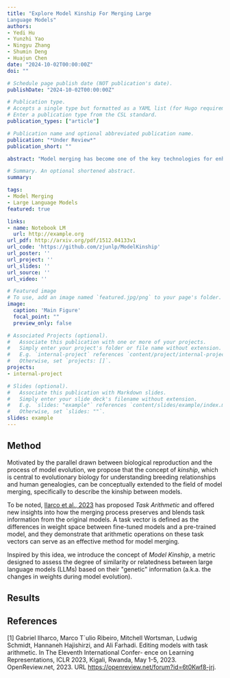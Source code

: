 ```yaml
---
title: "Explore Model Kinship For Merging Large
Language Models"
authors:
- Yedi Hu
- Yunzhi Yao
- Ningyu Zhang
- Shumin Deng
- Huajun Chen
date: "2024-10-02T00:00:00Z"
doi: ""

# Schedule page publish date (NOT publication's date).
publishDate: "2024-10-02T00:00:00Z"

# Publication type.
# Accepts a single type but formatted as a YAML list (for Hugo requirements).
# Enter a publication type from the CSL standard.
publication_types: ["article"]

# Publication name and optional abbreviated publication name.
publication: "*Under Review*"
publication_short: ""

abstract: "Model merging has become one of the key technologies for enhancing the capabilities and efficiency of Large Language Models (LLMs). However, our understanding of the expected performance gains and principles when merging any two models remains limited. In this work, we introduce *model kinship*, the degree of similarity or relatedness between LLMs, analogous to *biological evolution*. With comprehensive empirical analysis, we find that there is a certain relationship between model kinship and the performance gains after model merging, which can help guide our selection of candidate models. Inspired by this, we propose a new model merging strategy: Top-k Greedy Merging with Model Kinship, which can yield better performance on benchmark datasets. Specifically, we discover that using model kinship as a criterion can assist us in continuously performing model merging, alleviating the degradation (local optima) in model evolution, whereas model kinship can serve as a guide to escape these traps."

# Summary. An optional shortened abstract.
summary: 

tags:
- Model Merging
- Large Language Models
featured: true

links:
- name: Notebook LM
  url: http://example.org
url_pdf: http://arxiv.org/pdf/1512.04133v1
url_code: 'https://github.com/zjunlp/ModelKinship'
url_poster: ''
url_project: ''
url_slides: ''
url_source: ''
url_video: ''

# Featured image
# To use, add an image named `featured.jpg/png` to your page's folder. 
image:
  caption: 'Main Figure'
  focal_point: ""
  preview_only: false

# Associated Projects (optional).
#   Associate this publication with one or more of your projects.
#   Simply enter your project's folder or file name without extension.
#   E.g. `internal-project` references `content/project/internal-project/index.md`.
#   Otherwise, set `projects: []`.
projects:
- internal-project

# Slides (optional).
#   Associate this publication with Markdown slides.
#   Simply enter your slide deck's filename without extension.
#   E.g. `slides: "example"` references `content/slides/example/index.md`.
#   Otherwise, set `slides: ""`.
slides: example
---
```


## Method

Motivated by the parallel drawn between biological reproduction and the process of model evolution, we propose that the concept of *kinship*, which is central to evolutionary biology for understanding breeding relationships and human genealogies, can be conceptually extended to the field of model merging, specifically to describe the kinship between models.

To be noted, [Ilarco et al., 2023](#) has proposed *Task Arithmetic* and offered new insights into how the merging process preserves and blends task information from the original models. A task vector is defined as the differences in weight space between fine-tuned models and a pre-trained model, and they demonstrate that arithmetic operations on these task vectors can serve as an effective method for model merging.

Inspired by this idea, we introduce the concept of *Model Kinship*, a metric designed to assess the degree of similarity or relatedness between large language models (LLMs) based on their "genetic" information (a.k.a. the changes in weights during model evolution).  

## Results

## References
[1] Gabriel Ilharco, Marco T´ulio Ribeiro, Mitchell Wortsman, Ludwig Schmidt, Hannaneh Hajishirzi,
and Ali Farhadi. Editing models with task arithmetic. In The Eleventh International Confer-
ence on Learning Representations, ICLR 2023, Kigali, Rwanda, May 1-5, 2023. OpenReview.net, 2023. URL https://openreview.net/forum?id=6t0Kwf8-jrj.
